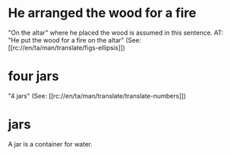 # He arranged the wood for a fire

"On the altar" where he placed the wood is assumed in this sentence. AT: "He put the wood for a fire on the altar" (See: [[rc://en/ta/man/translate/figs-ellipsis]])

# four jars

"4 jars" (See: [[rc://en/ta/man/translate/translate-numbers]])

# jars

A jar is a container for water.

